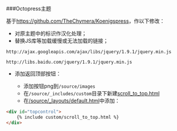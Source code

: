 ###Octopress主题

基于<https://github.com/TheChymera/Koenigspress>，作以下修改：

- 对原主题中的标识作汉化处理；
- 替换JS库等加载缓慢或无法加载的链接；

```
http://ajax.googleapis.com/ajax/libs/jquery/1.9.1/jquery.min.js

http://libs.baidu.com/jquery/1.9.1/jquery.min.js
```

- 添加返回顶部按钮：

	- 添加按钮png到`/source/images`
	- 在`/source/_includes/custom`目录下新建[scroll_to_top.html](https://github.com/jemoii/Koenigspress/blob/master/source/_includes/custom/scroll_to_top.html)
	- 在[/source/_layouts/default.html](https://github.com/jemoii/Koenigspress/blob/master/source/_layouts/default.html)中添加：

```html
<div id="topcontrol">
	{% include custom/scroll_to_top.html %}
</div>
```
